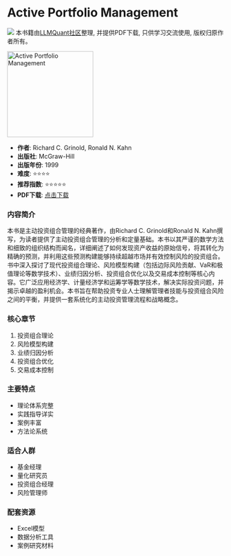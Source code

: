 # Active Portfolio Management

![](https://fastly.jsdelivr.net/gh/bucketio/img3@main/2024/09/04/1725464231869-e0b2f727-2a0f-4270-bf6c-31ddc350426a.gif)
本书籍由[LLMQuant社区](https://llmquant.com/)整理, 并提供PDF下载, 只供学习交流使用, 版权归原作者所有。

<img src="cover.jpg" alt="Active Portfolio Management" width="200"/>

- **作者**: Richard C. Grinold, Ronald N. Kahn
- **出版社**: McGraw-Hill
- **出版年份**: 1999
- **难度**: ⭐⭐⭐⭐
- **推荐指数**: ⭐⭐⭐⭐⭐
- **PDF下载**: [点击下载](https://quant-wiki.com/pdf/Active%20Portfolio%20Management_%20A%20Quantitative%20Approach%20for%20Producing%20Superior%20Returns%20and%20Controlling%20Risk-McGraw-Hill%20%281999%29.pdf)

### 内容简介

本书是主动投资组合管理的经典著作，由Richard C. Grinold和Ronald N. Kahn撰写，为读者提供了主动投资组合管理的分析和定量基础。本书以其严谨的数学方法和细致的组织结构而闻名，详细阐述了如何发现资产收益的原始信号，将其转化为精确的预测，并利用这些预测构建能够持续超越市场并有效控制风险的投资组合。书中深入探讨了现代投资组合理论、风险模型构建（包括边际风险贡献、VaR和极值理论等数学技术）、业绩归因分析、投资组合优化以及交易成本控制等核心内容。它广泛应用经济学、计量经济学和运筹学等数学技术，解决实际投资问题，并揭示卓越的盈利机会。本书旨在帮助投资专业人士理解管理者技能与投资组合风险之间的平衡，并提供一套系统化的主动投资管理流程和战略概念。

### 核心章节

1. 投资组合理论
2. 风险模型构建
3. 业绩归因分析
4. 投资组合优化
5. 交易成本控制

### 主要特点

- 理论体系完整
- 实践指导详实
- 案例丰富
- 方法论系统

### 适合人群

- 基金经理
- 量化研究员
- 投资组合经理
- 风险管理师

### 配套资源

- Excel模型
- 数据分析工具
- 案例研究材料